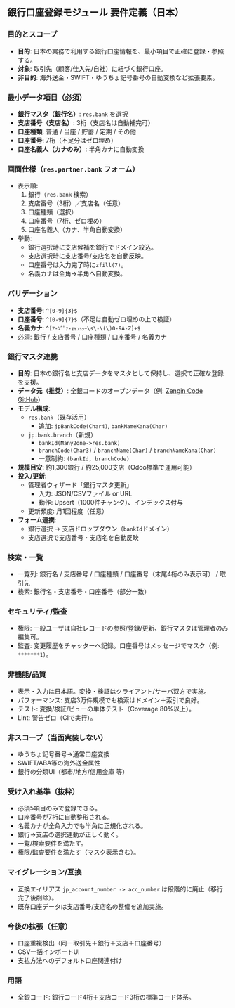 ## 銀行口座登録モジュール 要件定義（日本）

### 目的とスコープ
- **目的**: 日本の実務で利用する銀行口座情報を、最小項目で正確に登録・参照する。
- **対象**: 取引先（顧客/仕入先/自社）に紐づく銀行口座。
- **非目的**: 海外送金・SWIFT・ゆうちょ記号番号の自動変換など拡張要素。

### 最小データ項目（必須）
- **銀行マスタ（銀行名）**: `res.bank` を選択
- **支店番号（支店名）**: 3桁（支店名は自動補完可）
- **口座種類**: 普通 / 当座 / 貯蓄 / 定期 / その他
- **口座番号**: 7桁（不足分はゼロ埋め）
- **口座名義人（カナのみ）**: 半角カナに自動変換

### 画面仕様（`res.partner.bank` フォーム）
- 表示順:
  1. 銀行（`res.bank` 検索）
  2. 支店番号（3桁）／支店名（任意）
  3. 口座種類（選択）
  4. 口座番号（7桁、ゼロ埋め）
  5. 口座名義人（カナ、半角自動変換）
- 挙動:
  - 銀行選択時に支店候補を銀行でドメイン絞込。
  - 支店選択時に支店番号/支店名を自動反映。
  - 口座番号は入力完了時に`zfill(7)`。
  - 名義カナは全角→半角へ自動変換。

### バリデーション
- **支店番号**: `^[0-9]{3}$`
- **口座番号**: `^[0-9]{7}$`（不足は自動ゼロ埋めの上で検証）
- **名義カナ**: `^[ｱ-ﾝﾞﾟｧ-ｫｬｭｮｯｰ\s\-\(\)0-9A-Z]+$`
- 必須: 銀行 / 支店番号 / 口座種類 / 口座番号 / 名義カナ

### 銀行マスタ連携
- **目的**: 日本の銀行名と支店データをマスタとして保持し、選択で正確な登録を支援。
- **データ元（推奨）**: 全銀コードのオープンデータ（例: [Zengin Code GitHub](https://zengin-code.github.io/)）
- **モデル構成**:
  - `res.bank`（既存活用）
    - 追加: `jpBankCode(Char4)`, `bankNameKana(Char)`
  - `jp.bank.branch`（新規）
    - `bankId(Many2one->res.bank)`
    - `branchCode(Char3)` / `branchName(Char)` / `branchNameKana(Char)`
    - 一意制約: `(bankId, branchCode)`
- **規模目安**: 約1,300銀行 / 約25,000支店（Odoo標準で運用可能）
- **投入/更新**:
  - 管理者ウィザード「銀行マスタ更新」
    - 入力: JSON/CSVファイル or URL
    - 動作: Upsert（1000件チャンク）、インデックス付与
  - 更新頻度: 月1回程度（任意）
- **フォーム連携**:
  - 銀行選択 → 支店ドロップダウン（`bankId`ドメイン）
  - 支店選択で支店番号・支店名を自動反映

### 検索・一覧
- 一覧列: 銀行名 / 支店番号 / 口座種類 / 口座番号（末尾4桁のみ表示可） / 取引先
- 検索: 銀行名・支店番号・口座番号（部分一致）

### セキュリティ/監査
- 権限: 一般ユーザは自社レコードの参照/登録/更新、銀行マスタは管理者のみ編集可。
- 監査: 変更履歴をチャッターへ記録。口座番号はメッセージでマスク（例: `*******1`）。

### 非機能/品質
- 表示・入力は日本語。変換・検証はクライアント/サーバ双方で実施。
- パフォーマンス: 支店3万件規模でも検索はドメイン＋索引で良好。
- テスト: 変換/検証/ビューの単体テスト（Coverage 80%以上）。
- Lint: 警告ゼロ（CIで実行）。

### 非スコープ（当面実装しない）
- ゆうちょ記号番号→通常口座変換
- SWIFT/ABA等の海外送金属性
- 銀行の分類UI（都市/地方/信用金庫 等）

### 受け入れ基準（抜粋）
- 必須5項目のみで登録できる。
- 口座番号が7桁に自動整形される。
- 名義カナが全角入力でも半角に正規化される。
- 銀行→支店の選択連動が正しく動く。
- 一覧/検索要件を満たす。
- 権限/監査要件を満たす（マスク表示含む）。

### マイグレーション/互換
- 互換エイリアス `jp_account_number -> acc_number` は段階的に廃止（移行完了後削除）。
- 既存口座データは支店番号/支店名の整備を追加実施。

### 今後の拡張（任意）
- 口座重複検出（同一取引先＋銀行＋支店＋口座番号）
- CSV一括インポートUI
- 支払方法へのデフォルト口座関連付け

### 用語
- 全銀コード: 銀行コード4桁＋支店コード3桁の標準コード体系。 